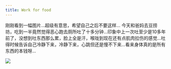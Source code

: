 ```yaml
---
title: Work for food
---
```


刚刚看到一幅图片...超级有意思，希望自己之后不要这样... 今天和爸妈去豆捞坊，吃到一半竟然觉得恶心跑去厕所吐了十多分钟...印象中上一次吐至少是10多年前了，没想到吐东西那么累，脸上全是汗，喉咙到现在还有点肌肉拉伤的感觉...吐得时候告诉自己冷静下来，冷静下来，心跳但还是慢不下来...看来身体真的是所有东西的本钱呀...

![](http://songshuhui.net/wp-content/uploads/2012/07/will-work-for-food1.jpg)